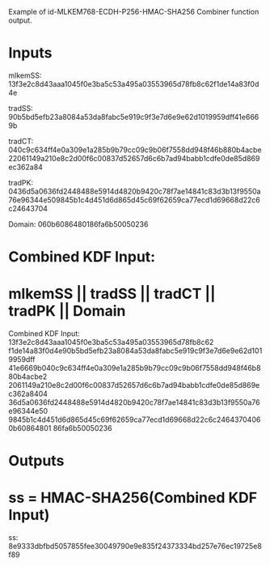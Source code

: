 Example of id-MLKEM768-ECDH-P256-HMAC-SHA256 Combiner function output.

# Inputs
mlkemSS:
13f3e2c8d43aaa1045f0e3ba5c53a495a03553965d78fb8c62f1de14a83f0d4e

tradSS:
90b5bd5efb23a8084a53da8fabc5e919c9f3e7d6e9e62d1019959dff41e6669b

tradCT:  040c9c634ff4e0a309e1a285b9b79cc09c9b06f7558dd948f46b880b4acbe
22061149a210e8c2d00f6c00837d52657d6c6b7ad94babb1cdfe0de85d869ec362a84

tradPK:  0436d5a0636fd2448488e5914d4820b9420c78f7ae14841c83d3b13f9550a
76e96344e509845b1c4d451d6d865d45c69f62659ca77ecd1d69668d22c6c24643704

Domain:  060b6086480186fa6b50050236


# Combined KDF Input:
#  mlkemSS || tradSS || tradCT || tradPK || Domain

Combined KDF Input: 13f3e2c8d43aaa1045f0e3ba5c53a495a03553965d78fb8c62
f1de14a83f0d4e90b5bd5efb23a8084a53da8fabc5e919c9f3e7d6e9e62d1019959dff
41e6669b040c9c634ff4e0a309e1a285b9b79cc09c9b06f7558dd948f46b880b4acbe2
2061149a210e8c2d00f6c00837d52657d6c6b7ad94babb1cdfe0de85d869ec362a8404
36d5a0636fd2448488e5914d4820b9420c78f7ae14841c83d3b13f9550a76e96344e50
9845b1c4d451d6d865d45c69f62659ca77ecd1d69668d22c6c24643704060b60864801
86fa6b50050236


# Outputs
# ss = HMAC-SHA256(Combined KDF Input)

ss: 8e9333dbfbd5057855fee30049790e9e835f24373334bd257e76ec19725e8f89

